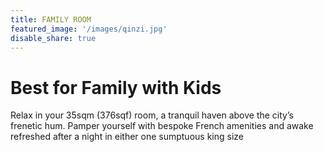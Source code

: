 ```yaml
---
title: FAMILY ROOM
featured_image: '/images/qinzi.jpg'
disable_share: true
---
```

# Best for Family with Kids

Relax in your 35sqm (376sqf) room, a tranquil haven above the city’s frenetic hum. Pamper yourself with bespoke French amenities and awake refreshed after a night in either one sumptuous king size

